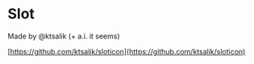 # Slot

Made by @ktsalik (+ a.i. it seems)

[https://github.com/ktsalik/sloticon](https://github.com/ktsalik/sloticon)

